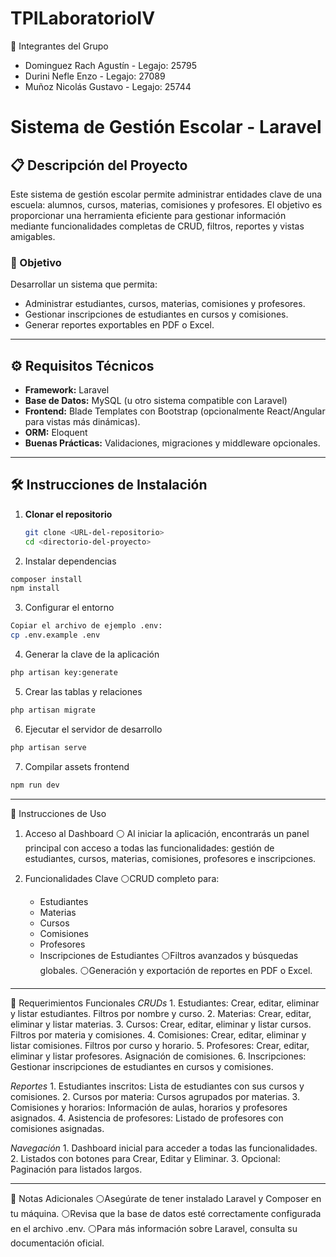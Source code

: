# TPILaboratorioIV

👥 Integrantes del Grupo
- Dominguez Rach Agustín - Legajo: 25795
- Durini Nefle Enzo - Legajo: 27089
- Muñoz Nicolás Gustavo - Legajo: 25744

# Sistema de Gestión Escolar - Laravel

## 📋 Descripción del Proyecto
Este sistema de gestión escolar permite administrar entidades clave de una escuela: alumnos, cursos, materias, comisiones y profesores. El objetivo es proporcionar una herramienta eficiente para gestionar información mediante funcionalidades completas de CRUD, filtros, reportes y vistas amigables.

### 🎯 Objetivo
Desarrollar un sistema que permita:
- Administrar estudiantes, cursos, materias, comisiones y profesores.
- Gestionar inscripciones de estudiantes en cursos y comisiones.
- Generar reportes exportables en PDF o Excel.

---

## ⚙️ Requisitos Técnicos
- **Framework:** Laravel
- **Base de Datos:** MySQL (u otro sistema compatible con Laravel)
- **Frontend:** Blade Templates con Bootstrap (opcionalmente React/Angular para vistas más dinámicas).
- **ORM:** Eloquent
- **Buenas Prácticas:** Validaciones, migraciones y middleware opcionales.

---

## 🛠️ Instrucciones de Instalación

1. **Clonar el repositorio**
   ```bash
   git clone <URL-del-repositorio>
   cd <directorio-del-proyecto>
   ```
2. Instalar dependencias
  ```bash
  composer install
  npm install
  ```
3. Configurar el entorno
  ```bash
  Copiar el archivo de ejemplo .env:
  cp .env.example .env
  ```
4. Generar la clave de la aplicación
  ```bash
  php artisan key:generate
  ```
5. Crear las tablas y relaciones
  ```bash
  php artisan migrate
  ```
6. Ejecutar el servidor de desarrollo
  ```bash
  php artisan serve
  ```
7. Compilar assets frontend
  ```bash
  npm run dev
  ```
___

🚀 Instrucciones de Uso
1. Acceso al Dashboard
   ⚪ Al iniciar la aplicación, encontrarás un panel principal con acceso a todas las funcionalidades: gestión de estudiantes, cursos, materias, comisiones, profesores e inscripciones.

2. Funcionalidades Clave
   ⚪CRUD completo para:
      * Estudiantes
      * Materias
      * Cursos
      * Comisiones
      * Profesores
      * Inscripciones de Estudiantes
   ⚪Filtros avanzados y búsquedas globales.
   ⚪Generación y exportación de reportes en PDF o Excel.
   
___

📑 Requerimientos Funcionales
   *CRUDs*
      1. Estudiantes: Crear, editar, eliminar y listar estudiantes. Filtros por nombre y curso.
      2. Materias: Crear, editar, eliminar y listar materias.
      3. Cursos: Crear, editar, eliminar y listar cursos. Filtros por materia y comisiones.
      4. Comisiones: Crear, editar, eliminar y listar comisiones. Filtros por curso y horario.
      5. Profesores: Crear, editar, eliminar y listar profesores. Asignación de comisiones.
      6. Inscripciones: Gestionar inscripciones de estudiantes en cursos y comisiones.

   *Reportes*
      1. Estudiantes inscritos: Lista de estudiantes con sus cursos y comisiones.
      2. Cursos por materia: Cursos agrupados por materias.
      3. Comisiones y horarios: Información de aulas, horarios y profesores asignados.
      4. Asistencia de profesores: Listado de profesores con comisiones asignadas.

   *Navegación*
      1. Dashboard inicial para acceder a todas las funcionalidades.
      2. Listados con botones para Crear, Editar y Eliminar.
      3. Opcional: Paginación para listados largos.

___

🧾 Notas Adicionales
     ⚪Asegúrate de tener instalado Laravel y Composer en tu máquina.
     ⚪Revisa que la base de datos esté correctamente configurada en el archivo .env.
     ⚪Para más información sobre Laravel, consulta su documentación oficial.



